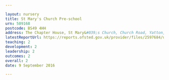 ```yaml
---

layout: nursery
title: St Mary's Church Pre-school
urn: 509168
postcode: BS49 4HH
address: The Chapter House, St Mary&#039;s Church, Church Road, Yatton, Bristol, BS49 4HH
latestReportUrl: https://reports.ofsted.gov.uk/provider/files/2597684/urn/509168.pdf
teaching: 2
development: 2
leadership: 2
outcomes: 2
overall: 2
date: 9 September 2016

---
```

